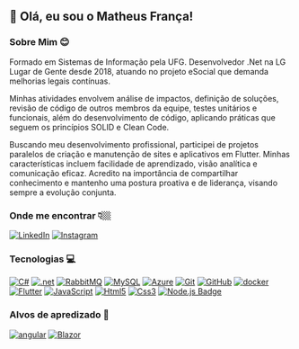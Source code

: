 ## 👋 Olá, eu sou o Matheus França!

### Sobre Mim :blush:
Formado em Sistemas de Informação pela UFG. Desenvolvedor .Net na LG Lugar de Gente desde 2018, atuando no projeto eSocial que demanda melhorias legais contínuas. 

Minhas atividades envolvem análise de impactos, definição de soluções, revisão de código de outros membros da equipe, testes unitários e funcionais, além do desenvolvimento de código, aplicando práticas que seguem os princípios SOLID e Clean Code. 

Buscando meu desenvolvimento profissional, participei de projetos paralelos de criação e manutenção de sites e aplicativos em Flutter. Minhas características incluem facilidade de aprendizado, visão analítica e comunicação eficaz. Acredito na importância de compartilhar conhecimento e mantenho uma postura proativa e de liderança, visando sempre a evolução conjunta.

### Onde me encontrar 👇🏼
[ ![LinkedIn](https://img.shields.io/badge/LinkedIn-blue?style=flat-square&logo=Linkedin&logoColor=white)](https://www.linkedin.com/in/matheus-franca-pinheiro/) 
[![Instagram](https://img.shields.io/badge/Instagram-8A2BE2?logo=instagram&color=8A2BE2)](https://www.instagram.com/math_france/)


### Tecnologias :computer:
[![C#](https://img.shields.io/badge/C%23-239120?style=flat&logo=c-sharp&logoColor=white)](https://learn.microsoft.com/pt-br/dotnet/csharp/) 
[![.net](https://img.shields.io/badge/.NET-5C2D91?style=flat&logo=.net&logoColor=white)](https://learn.microsoft.com/pt-br/dotnet/)
[![RabbitMQ](https://img.shields.io/badge/RabbitMQ-%23FF6600?style=flat&logo=rabbitmq&color=%23FFFFFF)](https://www.rabbitmq.com/)
[![MySQL](https://img.shields.io/badge/MySQL-4479A1?style=flat&logo=mysql&logoColor=white)](https://dev.mysql.com/doc/)
[![Azure](https://img.shields.io/badge/Microsoft_Azure-0089D6?style=flat&logo=microsoft-azure&logoColor=whit)](https://azure.microsoft.com/pt-br/)
[![Git](https://img.shields.io/badge/Git-F05032?style=flat&logo=git&logoColor=white)](https://git-scm.com/)
[![GitHub](https://img.shields.io/badge/GitHub-181717?style=flat&logo=github&logoColor=white)](https://github.com/)
[![docker](https://img.shields.io/badge/Docker-2CA5E0?style=flat&logo=docker&logoColor=white)]()
[![Flutter](https://img.shields.io/badge/Flutter-02569B?style=flat&logo=flutter&logoColor=white)](https://docs.flutter.dev/)
[![JavaScript](https://img.shields.io/badge/JavaScript-F7DF1E?style=flat&logo=javascript&logoColor=black)](https://developer.mozilla.org/en-US/docs/Web/JavaScript)
[![Html5](https://img.shields.io/badge/Html5-E34F26?style=flat&logo=html5&logoColor=white)](https://developer.mozilla.org/en-US/docs/Web/HTML)
[![Css3](https://img.shields.io/badge/Css3-1572B6?style=flat&logo=css3&logoColor=white)](https://developer.mozilla.org/en-US/docs/Web/CSS)
[![Node.js Badge](https://img.shields.io/badge/Node.js-339933?style=flat&logo=node.js&logoColor=white)](https://nodejs.org/en)

### Alvos de apredizado :dart:
[![angular](https://img.shields.io/badge/Angular-DD0031?style=flat&logo=angular&logoColor=white)](https://angular.io/)
[![Blazor](https://img.shields.io/badge/Blazor-%23FFFFFF?logo=blazor&logoColor=%23512BD4&color=%23FFFFFF)](https://dotnet.microsoft.com/pt-br/apps/aspnet/web-apps/blazor)




